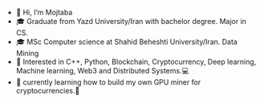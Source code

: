 - 👋 Hi, I’m Mojtaba
- 🎓 Graduate from Yazd University/Iran with bachelor degree. Major in CS.
- 🎓 MSc Computer science at Shahid Beheshti University/Iran. Data Mining
- 👀 Interested in C++, Python, Blockchain, Cryptocurrency, Deep learning, Machine learning, Web3 and Distributed Systems.💻
- 🌱 currently learning how to build my own GPU miner for cryptocurrencies.🔨


<!---
mojtaba96/mojtaba96 is a ✨ special ✨ repository because its `README.md` (this file) appears on your GitHub profile.
You can click the Preview link to take a look at your changes.
--->
